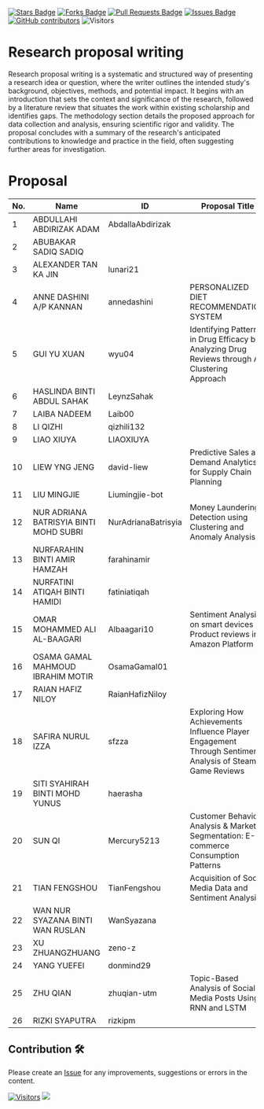 <a href="https://github.com/drshahizan/research-design/stargazers"><img src="https://img.shields.io/github/stars/drshahizan/research-design" alt="Stars Badge"/></a>
<a href="https://github.com/drshahizan/research-design/network/members"><img src="https://img.shields.io/github/forks/drshahizan/research-design" alt="Forks Badge"/></a>
<a href="https://github.com/drshahizan/research-design/pulls"><img src="https://img.shields.io/github/issues-pr/drshahizan/research-design" alt="Pull Requests Badge"/></a>
<a href="https://github.com/drshahizan/research-design"><img src="https://img.shields.io/github/issues/drshahizan/research-design" alt="Issues Badge"/></a>
<a href="https://github.com/drshahizan/research-design/graphs/contributors"><img alt="GitHub contributors" src="https://img.shields.io/github/contributors/drshahizan/research-design?color=2b9348"></a>
![Visitors](https://api.visitorbadge.io/api/visitors?path=https%3A%2F%2Fgithub.com%2Fdrshahizan%2BDM&labelColor=%23d9e3f0&countColor=%23697689&style=flat)

# Research proposal writing

Research proposal writing is a systematic and structured way of presenting a research idea or question, where the writer outlines the intended study's background, objectives, methods, and potential impact. It begins with an introduction that sets the context and significance of the research, followed by a literature review that situates the work within existing scholarship and identifies gaps. The methodology section details the proposed approach for data collection and analysis, ensuring scientific rigor and validity. The proposal concludes with a summary of the research's anticipated contributions to knowledge and practice in the field, often suggesting further areas for investigation.

# Proposal

| No. | Name                                    | ID                 | Proposal Title                |
|-----|-----------------------------------------|--------------------|-------------------------------|
| 1   | ABDULLAHI ABDIRIZAK ADAM                | AbdallaAbdirizak   |                               |
| 2   | ABUBAKAR SADIQ SADIQ                    |                    |                               |
| 3   | ALEXANDER TAN KA JIN                    | lunari21           |                               |
| 4   | ANNE DASHINI A/P KANNAN                 | annedashini        | PERSONALIZED DIET RECOMMENDATION SYSTEM |
| 5   | GUI YU XUAN                             | wyu04              | Identifying Patterns in Drug Efficacy by Analyzing Drug Reviews through A Clustering Approach |
| 6   | HASLINDA BINTI ABDUL SAHAK              | LeynzSahak         |                               |
| 7   | LAIBA NADEEM                            | Laib00             |                               |
| 8   | LI QIZHI                                | qizhili132         |                               |
| 9   | LIAO XIUYA                              | LIAOXIUYA          |                               |
| 10  | LIEW YNG JENG                           | david-liew         | Predictive Sales and Demand Analytics for Supply Chain Planning |
| 11  | LIU MINGJIE                             | Liumingjie-bot     |                               |
| 12  | NUR ADRIANA BATRISYIA BINTI MOHD SUBRI  | NurAdrianaBatrisyia| Money Laundering Detection using Clustering and Anomaly Analysis |
| 13  | NURFARAHIN BINTI AMIR HAMZAH            | farahinamir        |                               |
| 14  | NURFATINI ATIQAH BINTI HAMIDI           | fatiniatiqah       |                               |
| 15  | OMAR MOHAMMED ALI AL-BAAGARI            | Albaagari10        | Sentiment Analysis on smart devices Product reviews in Amazon Platform |
| 16  | OSAMA GAMAL MAHMOUD IBRAHIM MOTIR       | OsamaGamal01       |                               |
| 17  | RAIAN HAFIZ NILOY                       | RaianHafizNiloy    |                               |
| 18  | SAFIRA NURUL IZZA                       | sfzza              | Exploring How Achievements Influence Player Engagement Through Sentiment Analysis of Steam Game Reviews|
| 19  | SITI SYAHIRAH BINTI MOHD YUNUS          | haerasha           |                               |
| 20  | SUN QI                                  | Mercury5213        | Customer Behavior Analysis & Market Segmentation: E-commerce Consumption Patterns |
| 21  | TIAN FENGSHOU                           | TianFengshou       | Acquisition of Social Media Data and Sentiment Analysis |
| 22  | WAN NUR SYAZANA BINTI WAN RUSLAN        | WanSyazana         |                               |
| 23  | XU ZHUANGZHUANG                         | zeno-z             |                               |
| 24  | YANG YUEFEI                             | donmind29          |                               |
| 25  | ZHU QIAN                                | zhuqian-utm        | Topic-Based Analysis of Social Media Posts Using RNN and LSTM |
| 26  | RIZKI SYAPUTRA                          | rizkipm            |                               |

## Contribution 🛠️
Please create an [Issue](https://github.com/drshahizan/research-design/issues) for any improvements, suggestions or errors in the content.



[![Visitors](https://api.visitorbadge.io/api/visitors?path=https%3A%2F%2Fgithub.com%2Fdrshahizan&labelColor=%23697689&countColor=%23555555&style=plastic)](https://visitorbadge.io/status?path=https%3A%2F%2Fgithub.com%2Fdrshahizan)
![](https://hit.yhype.me/github/profile?user_id=81284918)
